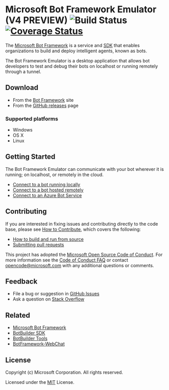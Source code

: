 # Microsoft Bot Framework Emulator (V4 PREVIEW) ![Build Status](https://fuselabs.visualstudio.com/_apis/public/build/definitions/18091c08-0c2a-44b2-9078-2243ba6be722/264/badge) [![Coverage Status](https://coveralls.io/repos/github/Microsoft/BotFramework-Emulator/badge.svg?branch=v4)](https://coveralls.io/github/Microsoft/BotFramework-Emulator?branch=v4)

The [Microsoft Bot Framework](https://botframework.com) is a service and [SDK](https://github.com/Microsoft/BotBuilder) that enables organizations to build and deploy intelligent agents, known as bots.

The Bot Framework Emulator is a desktop application that allows bot developers to test and debug their bots on localhost or running remotely through a tunnel.

## Download

* From the [Bot Framework](https://emulator.botframework.com) site
* From the [GitHub releases](https://github.com/Microsoft/BotFramework-Emulator/releases) page

### Supported platforms

* Windows
* OS X
* Linux

## Getting Started

The Bot Framework Emulator can communicate with your bot wherever it is running; on localhost, or remotely in the cloud.
* [Connect to a bot running locally](https://github.com/Microsoft/BotFramework-Emulator/wiki/Getting-Started#connect-to-a-bot-running-on-localhost)
* [Connect to a bot hosted remotely](https://github.com/Microsoft/BotFramework-Emulator/wiki/Getting-Started#connect-to-a-bot-hosted-remotely)
* [Connect to an Azure Bot Service](https://github.com/Microsoft/BotFramework-Emulator/wiki/Getting-Started#connect-to-an-azure-bot-service)

## Contributing

If you are interested in fixing issues and contributing directly to the code base, please see [How to Contribute](https://github.com/Microsoft/BotFramework-Emulator/blob/v4/CONTRIBUTING.md), which covers the following:
* [How to build and run from source](https://github.com/Microsoft/BotFramework-Emulator/blob/v4/CONTRIBUTING.md#how-to-build-from-source)
* [Submitting pull requests](https://github.com/Microsoft/BotFramework-Emulator/blob/v4/CONTRIBUTING.md#pull-requests)

This project has adopted the [Microsoft Open Source Code of Conduct](https://opensource.microsoft.com/codeofconduct/). For more information see the [Code of Conduct FAQ](https://opensource.microsoft.com/codeofconduct/faq/) or contact [opencode@microsoft.com](mailto:opencode@microsoft.com) with any additional questions or comments.

## Feedback

* File a bug or suggestion in [GitHub Issues](https://github.com/Microsoft/BotFramework-Emulator/blob/v4/CONTRIBUTING.md#submitting-issues)
* Ask a question on [Stack Overflow](https://stackoverflow.com/questions/tagged/botframework)

## Related

* [Microsoft Bot Framework](https://botframework.com)
* [BotBuilder SDK](https://github.com/Microsoft/BotBuilder)
* [BotBuilder Tools](https://github.com/Microsoft/BotBuilder-Tools)
* [BotFramework-WebChat](https://github.com/Microsoft/BotFramework-WebChat)

## License

Copyright (c) Microsoft Corporation. All rights reserved.

Licensed under the [MIT](LICENSE.txt) License.
